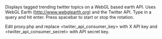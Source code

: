 Displays tagged trending twitter topics on a WebGL based earth API. Uses WebGL Earth (http://www.webglearth.org) and the Twitter API. 
Type in a query and hit enter. Press spacebar to start or stop the rotation.

Edit proxy.php and replace <twiiter_api_consumer_key> with X API key and <twiiter_api_consumer_secret> with API secret key.